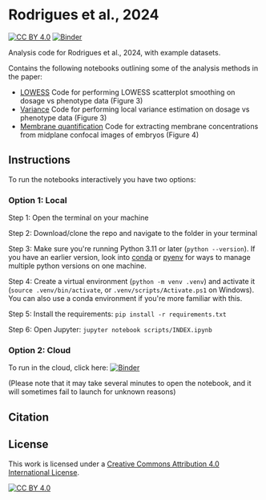 # Rodrigues et al., 2024

[![CC BY 4.0][cc-by-shield]][cc-by]
[![Binder](https://mybinder.org/badge_logo.svg)](https://mybinder.org/v2/gh/tsmbland/Rodrigues-et-al/HEAD?filepath=%2Fscripts/INDEX.ipynb)

Analysis code for Rodrigues et al., 2024, with example datasets.

Contains the following notebooks outlining some of the analysis methods in the paper:

- [LOWESS](scripts/LOWESS.ipynb) 
Code for performing LOWESS scatterplot smoothing on dosage vs phenotype data (Figure 3)
- [Variance](scripts/Variance.ipynb)
Code for performing local variance estimation on dosage vs phenotype data (Figure 3)
- [Membrane quantification](scripts/Membrane_quantification.ipynb) 
Code for extracting membrane concentrations from midplane confocal images of embryos (Figure 4)

## Instructions

To run the notebooks interactively you have two options:

### Option 1: Local

Step 1: Open the terminal on your machine

Step 2: Download/clone the repo and navigate to the folder in your terminal

Step 3: Make sure you're running Python 3.11 or later (`python --version`). If you have an earlier version, look into [conda](https://conda.io/projects/conda/en/latest/user-guide/getting-started.html) or [pyenv](https://github.com/pyenv/pyenv) for ways to manage multiple python versions on one machine.

Step 4: Create a virtual environment (`python -m venv .venv`) and activate it (`source .venv/bin/activate`, or `.venv/scripts/Activate.ps1` on Windows). You can also use a conda environment if you're more familiar with this.

Step 5: Install the requirements: `pip install -r requirements.txt`

Step 6: Open Jupyter: `jupyter notebook scripts/INDEX.ipynb`

### Option 2: Cloud

To run in the cloud, click here: [![Binder](https://mybinder.org/badge_logo.svg)](https://mybinder.org/v2/gh/tsmbland/Rodrigues-et-al/HEAD?filepath=%2Fscripts/INDEX.ipynb)

(Please note that it may take several minutes to open the notebook, and it will sometimes fail to launch for unknown reasons)

## Citation

## License

This work is licensed under a
[Creative Commons Attribution 4.0 International License][cc-by].

[![CC BY 4.0][cc-by-image]][cc-by]

[cc-by]: http://creativecommons.org/licenses/by/4.0/

[cc-by-image]: https://i.creativecommons.org/l/by/4.0/88x31.png

[cc-by-shield]: https://img.shields.io/badge/License-CC%20BY%204.0-lightgrey.svg

